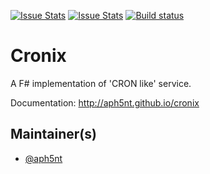 [![Issue Stats](http://issuestats.com/github/aph5nt/cronix/badge/issue)](http://issuestats.com/github/aph5nt/cronix)
[![Issue Stats](http://issuestats.com/github/aph5nt/cronix/badge/pr)](http://issuestats.com/github/aph5nt/cronix)
[![Build status](https://ci.appveyor.com/api/projects/status/ceo9ycw09wfhul0d?svg=true)](https://ci.appveyor.com/project/aph5nt/cronix)

# Cronix

A F# implementation of 'CRON like' service.

Documentation: http://aph5nt.github.io/cronix

## Maintainer(s)

- [@aph5nt](https://github.com/aph5nt)

